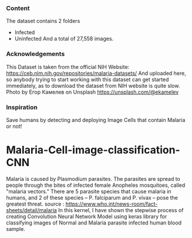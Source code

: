 ### Content
The dataset contains 2 folders

- Infected
- Uninfected
And a total of 27,558 images.

### Acknowledgements
This Dataset is taken from the official NIH Website: https://ceb.nlm.nih.gov/repositories/malaria-datasets/
And uploaded here, so anybody trying to start working with this dataset can get started immediately, as to download the
dataset from NIH website is quite slow.
Photo by Егор Камелев on Unsplash
https://unsplash.com/@ekamelev

### Inspiration
Save humans by detecting and deploying Image Cells that contain Malaria or not!

# Malaria-Cell-image-classification-CNN
Malaria is caused by Plasmodium parasites. The parasites are spread to people through the bites of infected female Anopheles mosquitoes, called "malaria vectors." There are 5 parasite species that cause malaria in humans, and 2 of these species – P. falciparum and P. vivax – pose the greatest threat.  source : https://www.who.int/news-room/fact-sheets/detail/malaria  In this kernel, I have shown the stepwise process of creating Convolution Neural Network Model using keras library for classifying images of Normal and Malaria parasite infected human blood sample.
